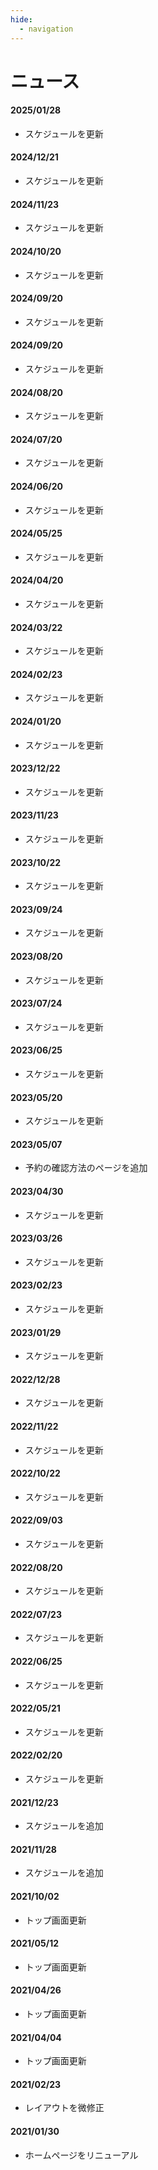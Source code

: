 ```yaml
---
hide:
  - navigation
---
```

# ニュース
#### 2025/01/28
* スケジュールを更新
#### 2024/12/21
* スケジュールを更新
#### 2024/11/23
* スケジュールを更新
#### 2024/10/20
* スケジュールを更新
#### 2024/09/20
* スケジュールを更新
#### 2024/09/20
* スケジュールを更新
#### 2024/08/20
* スケジュールを更新
#### 2024/07/20
* スケジュールを更新
#### 2024/06/20
* スケジュールを更新
#### 2024/05/25
* スケジュールを更新
#### 2024/04/20
* スケジュールを更新
#### 2024/03/22
* スケジュールを更新
#### 2024/02/23
* スケジュールを更新
#### 2024/01/20
* スケジュールを更新
#### 2023/12/22
* スケジュールを更新
#### 2023/11/23
* スケジュールを更新
#### 2023/10/22
* スケジュールを更新
#### 2023/09/24
* スケジュールを更新
#### 2023/08/20
* スケジュールを更新
#### 2023/07/24
* スケジュールを更新
#### 2023/06/25
* スケジュールを更新
#### 2023/05/20
* スケジュールを更新
#### 2023/05/07
* 予約の確認方法のページを追加
#### 2023/04/30
* スケジュールを更新
#### 2023/03/26
* スケジュールを更新
#### 2023/02/23
* スケジュールを更新
#### 2023/01/29
* スケジュールを更新
#### 2022/12/28
* スケジュールを更新
#### 2022/11/22
* スケジュールを更新
#### 2022/10/22
* スケジュールを更新
#### 2022/09/03
* スケジュールを更新
#### 2022/08/20
* スケジュールを更新
#### 2022/07/23
* スケジュールを更新
#### 2022/06/25
* スケジュールを更新
#### 2022/05/21
* スケジュールを更新
#### 2022/02/20
* スケジュールを更新
#### 2021/12/23
* スケジュールを追加
#### 2021/11/28
* スケジュールを追加
#### 2021/10/02
* トップ画面更新
#### 2021/05/12
* トップ画面更新
#### 2021/04/26
* トップ画面更新
#### 2021/04/04
* トップ画面更新
#### 2021/02/23
* レイアウトを微修正
#### 2021/01/30
* ホームページをリニューアル
